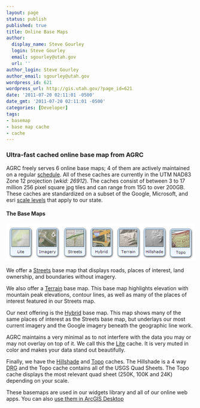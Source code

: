 ```yaml
---
layout: page
status: publish
published: true
title: Online Base Maps
author:
  display_name: Steve Gourley
  login: Steve Gourley
  email: sgourley@utah.gov
  url: ''
author_login: Steve Gourley
author_email: sgourley@utah.gov
wordpress_id: 621
wordpress_url: http://gis.utah.gov/?page_id=621
date: '2011-07-20 02:11:01 -0500'
date_gmt: '2011-07-20 02:11:01 -0500'
categories: [Developer]
tags:
- basemap
- base map cache
- cache
---
```

### Ultra-fast cached online base map from AGRC
AGRC freely serves 6 online base maps; 4 of them are actively maintained on a regular [schedule](/developer/base-maps/basemap-maintenance-schedule). All of these caches are currently in the UTM NAD83 Zone 12 projection (_wkid: 26912_). The caches consist of between 3 to 17 million 256 pixel square jpg tiles and can range from 15G to over 200GB. These caches are standardized on a subset of the Google, Microsoft, and esri [scale levels](developer/base-maps/basemap-scales) that apply to our state.

#### The Base Maps
![basemaps thumbnail](/images/thumb_basemap_selection.png)

We offer a [Streets](http://mapserv.utah.gov/cacheviewer/?map=Streets) base map that displays roads, places of interest, land ownership, and boundaries without imagery.

We also offer a [Terrain](http://mapserv.utah.gov/cacheviewer/?map=Terrain) base map. This base map highlights elevation with mountain peak elevations, contour lines, as well as many of the places of interest featured in our Streets map.

Our next offering is the [Hybrid](http://mapserv.utah.gov/cacheviewer/?map=Hybrid) base map. This map shows many of the same places of interest as the Streets base map, but underlays our most current imagery and the Google imagery beneath the geographic line work.

AGRC maintains a very minimal as to not interfere with the data you may or may not overlay on top of it. We call this the [Lite](http://mapserv.utah.gov/cacheviewer/?map=Lite) cache. It is very muted in color and makes your data stand out beautifully.

Finally, we have the [Hillshade](http://mapserv.utah.gov/cacheviewer/?map=Hillshade) and [Topo](http://mapserv.utah.gov/cacheviewer/?map=Topo) caches. The Hillshade is a 4 way <acronym title="Digital Raster Graphic">DRG</acronym> and the Topo cache contains all of the USGS Quad Sheets. The Topo cache displays the most relevant quad sheet (250K, 100K and 24K) depending on your scale.

These basemaps are used in our widgets library and all of our online web apps. You can also [use them in ArcGIS Desktop](/data/sgid-base-map-services-arcmap)
